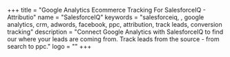 +++
title = "Google Analytics Ecommerce Tracking For SalesforceIQ - Attributio"
name = "SalesforceIQ"
keywords = "salesforceiq, , google analytics, crm, adwords, facebook, ppc, attribution, track leads, conversion tracking"
description = "Connect Google Analytics with SalesforceIQ to find our where your leads are coming from. Track leads from the source - from search to ppc."
logo = ""
+++
